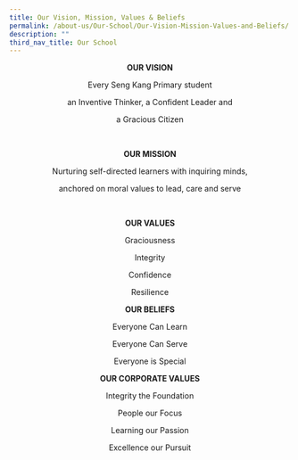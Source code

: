 ```yaml
---
title: Our Vision, Mission, Values & Beliefs
permalink: /about-us/Our-School/Our-Vision-Mission-Values-and-Beliefs/
description: ""
third_nav_title: Our School
---
```

<center>
	
**OUR VISION**

Every Seng Kang Primary student

an Inventive Thinker, a Confident Leader and 
	
a Gracious Citizen
	
<br>
  

**OUR MISSION**

Nurturing self-directed learners with inquiring minds,

anchored on moral values to lead, care and serve

  
<br>
	

**OUR VALUES**

Graciousness

Integrity

Confidence

Resilience

  

**OUR BELIEFS**

Everyone Can Learn

Everyone Can Serve

Everyone is Special

  

**OUR CORPORATE VALUES**

Integrity the Foundation

People our Focus

Learning our Passion

Excellence our Pursuit

</center>